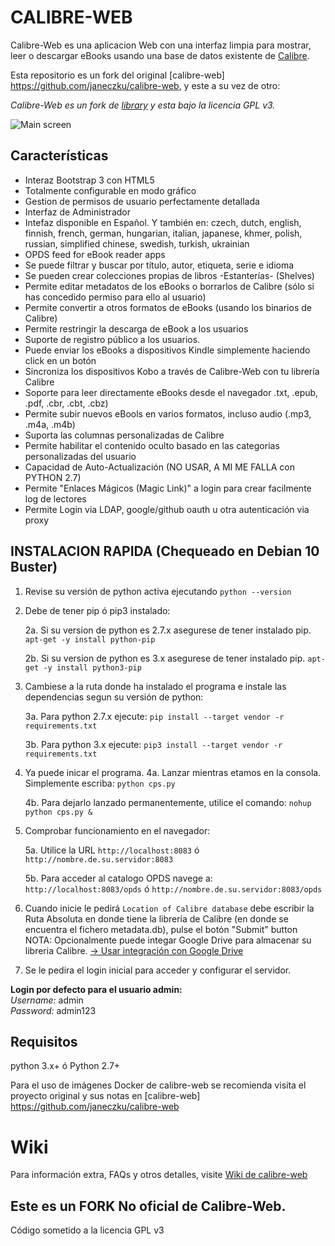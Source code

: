 # CALIBRE-WEB

Calibre-Web es una aplicacion Web con una interfaz limpia para mostrar, leer o descargar eBooks usando una base de datos existente de [Calibre](https://calibre-ebook.com).

Esta repositorio es un fork del original [calibre-web] https://github.com/janeczku/calibre-web, y este a su vez de otro:

*Calibre-Web es un fork de [library](https://github.com/janeczku/calibre-webhttps://github.com/mutschler/calibreserver) y esta bajo la licencia GPL v3.*

![Main screen](https://github.com/janeczku/calibre-web/wiki/images/main_screen.png)

## Características

- Interaz Bootstrap 3 con HTML5
- Totalmente configurable en modo gráfico
- Gestion de permisos de usuario perfectamente detallada
- Interfaz de Administrador
- Intefaz disponible en Español. Y también en: czech, dutch, english, finnish, french, german, hungarian, italian, japanese, khmer, polish, russian, simplified chinese, swedish, turkish, ukrainian
- OPDS feed for eBook reader apps 
- Se puede filtrar y buscar por título, autor, etiqueta, serie e idioma
- Se pueden crear colecciones propias de libros -Estanterías- (Shelves)
- Permite editar metadatos de los eBooks o borrarlos de Calibre (sólo si has concedido permiso para ello al usuario)
- Permite convertir a otros formatos de eBooks (usando los binarios de Calibre)
- Permite restringir la descarga de eBook a los usuarios
- Suporte de registro público a los usuarios.
- Puede enviar los eBooks a dispositivos Kindle simplemente haciendo click en un botón
- Sincroniza los dispositivos Kobo a través de Calibre-Web con tu librería Calibre
- Soporte para leer directamente eBooks desde el navegador .txt, .epub, .pdf, .cbr, .cbt, .cbz)
- Permite subir nuevos eBools en varios formatos, incluso audio (.mp3, .m4a, .m4b)
- Suporta las columnas personalizadas de Calibre
- Permite habilitar el contenido oculto basado en las categorias personalizadas del usuario
- Capacidad de Auto-Actualización (NO USAR, A MI ME FALLA con PYTHON 2.7)
- Permite "Enlaces Mágicos (Magic Link)" a login para crear facilmente log de lectores
- Permite Login via LDAP, google/github oauth u otra autenticación via proxy

## INSTALACION RAPIDA (Chequeado en Debian 10 Buster)
1. Revise su versión de python activa ejecutando `python --version`
2. Debe de tener pip ó pip3 instalado:

   2a. Si su version de python es 2.7.x asegurese de tener instalado pip. `apt-get -y install python-pip`
   
   2b. Si su version de python es 3.x asegurese de tener instalado pip. `apt-get -y install python3-pip`
3. Cambiese a la ruta donde ha instalado el programa e instale las dependencias segun su versión de python:

   3a. Para python 2.7.x ejecute: `pip install --target vendor -r requirements.txt`
   
   3b. Para python 3.x   ejecute: `pip3 install --target vendor -r requirements.txt`   
   
4. Ya puede inicar el programa. 
   4a. Lanzar mientras etamos en la consola. Simplemente escriba: `python cps.py` 
   
   4b. Para dejarlo lanzado permanentemente, utilice el comando: `nohup python cps.py &`
   
5. Comprobar funcionamiento en el navegador:   

   5a. Utilice la URL `http://localhost:8083` ó `http://nombre.de.su.servidor:8083`
   
   5b. Para acceder al catalogo OPDS navege a: `http://localhost:8083/opds` ó `http://nombre.de.su.servidor:8083/opds`
   
6. Cuando inicie le pedirá `Location of Calibre database` debe escribir la Ruta Absoluta en donde tiene la librería de Calibre (en donde se encuentra el fichero metadata.db), pulse el botón  "Submit" button
NOTA: Opcionalmente puede integar Google Drive para almacenar su libreria Calibre. [-> Usar integración con Google Drive](https://github.com/janeczku/calibre-web/wiki/Configuration#using-google-drive-integration)
7. Se le pedira el login inicial para acceder y configurar el servidor.

**Login por defecto para el usuario admin:**\
*Username:* admin\
*Password:* admin123


## Requisitos

python 3.x+ ó Python 2.7+

Para el uso de imágenes Docker de calibre-web se recomienda visita el proyecto original y sus notas en [calibre-web] https://github.com/janeczku/calibre-web

# Wiki

Para información extra, FAQs y otros detalles, visite [Wiki de calibre-web](https://github.com/janeczku/calibre-web/wiki)

## Este es un FORK No oficial de Calibre-Web. 

Código sometido a la licencia GPL v3
